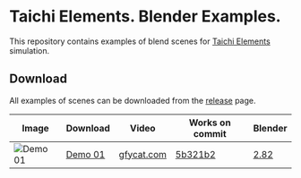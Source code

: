 # Taichi Elements. Blender Examples.

This repository contains examples of blend scenes for [Taichi Elements](https://github.com/taichi-dev/taichi_elements) simulation.

## Download

All examples of scenes can be downloaded from the [release](https://github.com/taichi-dev/taichi_elements_blender_examples/releases) page.

|Image | Download                                                                            | Video                                                      | Works on commit                                                                              | Blender |
|------|-------------------------------------------------------------------------------------| -----------------------------------------------------------|----------------------------------------------------------------------------------------------|---------|
|![Demo 01](https://i.imgur.com/sqPpk7H.png)|[Demo 01](https://github.com/taichi-dev/taichi_elements_blender_examples/releases/tag/demo_01_5b321b2) | [gfycat.com](https://thumbs.gfycat.com/WeeklyUnripeGoldeneye-mobile.mp4) |[5b321b2](https://github.com/taichi-dev/taichi_elements/commit/5b321b29bf6ee640669c423cbe6f3cad7175c837) | [2.82](https://download.blender.org/release/Blender2.82/) |
